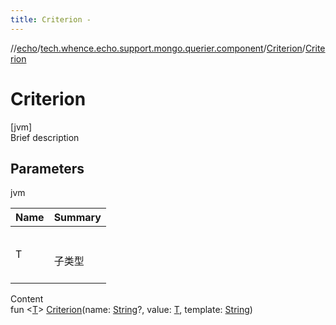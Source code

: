 ```yaml
---
title: Criterion -
---
```

//[echo](../../index.md)/[tech.whence.echo.support.mongo.querier.component](../index.md)/[Criterion](index.md)/[Criterion](-criterion.md)



# Criterion  
[jvm]  
Brief description  


## Parameters  
  
jvm  
  
|  Name|  Summary| 
|---|---|
| T| <br><br>子类型<br><br>
  
  
Content  
fun <[T](index.md)> [Criterion](-criterion.md)(name: [String](https://kotlinlang.org/api/latest/jvm/stdlib/kotlin/-string/index.html)?, value: [T](index.md), template: [String](https://kotlinlang.org/api/latest/jvm/stdlib/kotlin/-string/index.html))  




